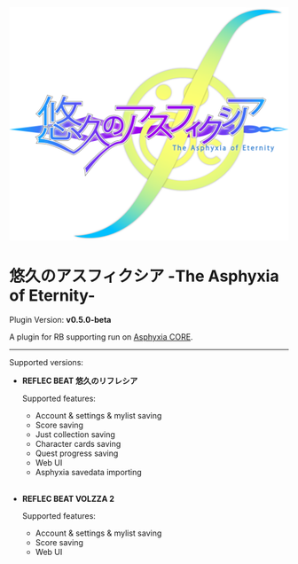 <img src="icon.svg">

# 悠久のアスフィクシア -The Asphyxia of Eternity-

Plugin Version: **v0.5.0-beta** 

A plugin for RB supporting run on <a href="https://asphyxia-core.github.io">Asphyxia CORE</a>.

---

Supported versions:

- **REFLEC BEAT 悠久のリフレシア**

    Supported features:
    
    - Account & settings & mylist saving
    - Score saving
    - Just collection saving
    - Character cards saving
    - Quest progress saving
    - Web UI
    - Asphyxia savedata importing<br/><br/>

- **REFLEC BEAT VOLZZA 2**

    Supported features:

    - Account & settings & mylist saving
    - Score saving
    - Web UI